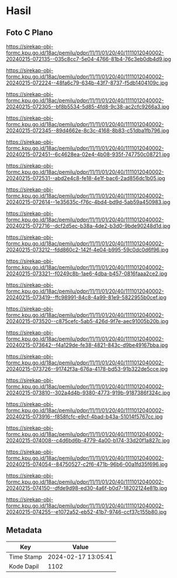 # Hasil

## Foto C Plano

https://sirekap-obj-formc.kpu.go.id/18ac/pemilu/pdpr/11/11/01/20/40/1111012040002-20240215-072135--035c8cc7-5e04-4766-81b4-76c3eb0db4d9.jpg

https://sirekap-obj-formc.kpu.go.id/18ac/pemilu/pdpr/11/11/01/20/40/1111012040002-20240215-072224--48fa6c79-634b-43f7-8737-f5db1404109c.jpg

https://sirekap-obj-formc.kpu.go.id/18ac/pemilu/pdpr/11/11/01/20/40/1111012040002-20240215-072305--bf8b5534-5d85-4fd8-9c38-ac2cfc9266a3.jpg

https://sirekap-obj-formc.kpu.go.id/18ac/pemilu/pdpr/11/11/01/20/40/1111012040002-20240215-072345--89d4662e-8c3c-4168-8b83-c51dba1fb796.jpg

https://sirekap-obj-formc.kpu.go.id/18ac/pemilu/pdpr/11/11/01/20/40/1111012040002-20240215-072451--6c4628ea-02e4-4b08-935f-747750c08721.jpg

https://sirekap-obj-formc.kpu.go.id/18ac/pemilu/pdpr/11/11/01/20/40/1111012040002-20240215-072531--abd2e4c8-fe18-4e1f-bac6-2ad856dc1b05.jpg

https://sirekap-obj-formc.kpu.go.id/18ac/pemilu/pdpr/11/11/01/20/40/1111012040002-20240215-072614--1e35635c-f76c-4bd4-bd9d-5ab59a450983.jpg

https://sirekap-obj-formc.kpu.go.id/18ac/pemilu/pdpr/11/11/01/20/40/1111012040002-20240215-072716--dcf2d5ec-b38a-4de2-b3d0-9bde90248d1d.jpg

https://sirekap-obj-formc.kpu.go.id/18ac/pemilu/pdpr/11/11/01/20/40/1111012040002-20240215-073212--fdd860c2-142f-4e04-b995-59c0dc0d6f96.jpg

https://sirekap-obj-formc.kpu.go.id/18ac/pemilu/pdpr/11/11/01/20/40/1111012040002-20240215-073321--f0249c8b-1ae6-4dba-b457-0816faaa2ce2.jpg

https://sirekap-obj-formc.kpu.go.id/18ac/pemilu/pdpr/11/11/01/20/40/1111012040002-20240215-073419--ffc98991-84c8-4a99-81e9-5822955b0cef.jpg

https://sirekap-obj-formc.kpu.go.id/18ac/pemilu/pdpr/11/11/01/20/40/1111012040002-20240215-073520--c875cefc-5ab5-426d-9f7e-aec91005b20b.jpg

https://sirekap-obj-formc.kpu.go.id/18ac/pemilu/pdpr/11/11/01/20/40/1111012040002-20240215-073642--f4a129de-fe38-4821-843c-d9be49167bba.jpg

https://sirekap-obj-formc.kpu.go.id/18ac/pemilu/pdpr/11/11/01/20/40/1111012040002-20240215-073726--91742f3a-676a-4178-bd53-91b322de5cce.jpg

https://sirekap-obj-formc.kpu.go.id/18ac/pemilu/pdpr/11/11/01/20/40/1111012040002-20240215-073810--302a4d4b-9380-4773-919b-9187386f324c.jpg

https://sirekap-obj-formc.kpu.go.id/18ac/pemilu/pdpr/11/11/01/20/40/1111012040002-20240215-073916--f858fcfc-e9cf-4bad-b43a-51014f5767cc.jpg

https://sirekap-obj-formc.kpu.go.id/18ac/pemilu/pdpr/11/11/01/20/40/1111012040002-20240215-074008--c4d6bd6b-4779-4a00-b174-33d20f1a827c.jpg

https://sirekap-obj-formc.kpu.go.id/18ac/pemilu/pdpr/11/11/01/20/40/1111012040002-20240215-074054--84750527-c2f6-471b-96b6-00a1fd35f696.jpg

https://sirekap-obj-formc.kpu.go.id/18ac/pemilu/pdpr/11/11/01/20/40/1111012040002-20240215-074150--dfde9d98-ed30-4a6f-b0d7-18202124e81b.jpg

https://sirekap-obj-formc.kpu.go.id/18ac/pemilu/pdpr/11/11/01/20/40/1111012040002-20240215-074255--e1072a52-eb52-41b7-9746-ccf37c155b80.jpg


## Metadata

| Key        | Value               |
| ---------- | ------------------- |
| Time Stamp | 2024-02-17 13:05:41 |
| Kode Dapil | 1102                |



